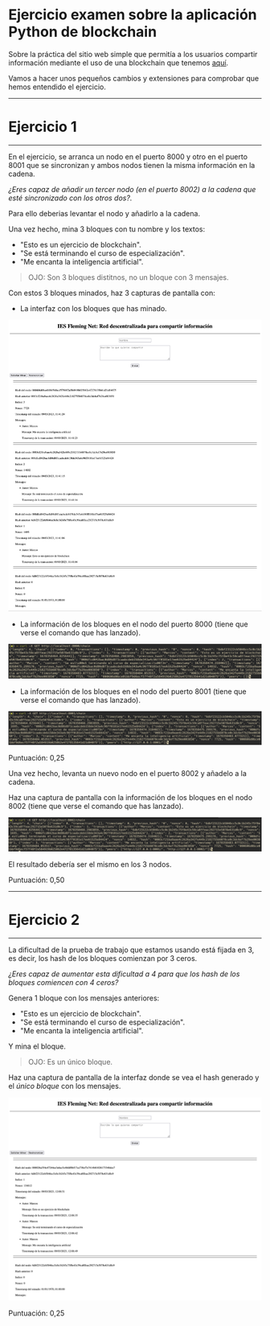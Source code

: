 # Ejercicio examen sobre la aplicación Python de blockchain

Sobre la práctica del sitio web simple que permitía a los usuarios compartir información mediante el uso de una blockchain que tenemos [aquí](https://github.com/mpajon/Ejercicio_Blockchain_Python).

Vamos a hacer unos pequeños cambios y extensiones para comprobar que hemos entendido el ejercicio.

---
# Ejercicio 1
---
En el ejercicio, se arranca un nodo en el puerto 8000 y otro en el puerto 8001 que se sincronizan y ambos nodos tienen la misma información en la cadena. 

_¿Eres capaz de añadir un tercer nodo (en el puerto 8002) a la cadena que esté sincronizado con los otros dos?._

Para ello deberias levantar el nodo y añadirlo a la cadena.

Una vez hecho, mina 3 bloques con tu nombre y los textos:

 - "Esto es un ejercicio de blockchain".
 - "Se está terminando el curso de especialización".
 - "Me encanta la inteligencia artificial".

> OJO: Son 3 bloques distitnos, no un bloque con 3 mensajes.

Con estos 3 bloques minados, haz 3 capturas de pantalla con:

 - La interfaz con los bloques que has minado.

![](./screenshots/01.png)

 - La información de los bloques en el nodo del puerto 8000 (tiene que verse el comando que has lanzado).

![](./screenshots/02.png)

 - La información de los bloques en el nodo del puerto 8001 (tiene que verse el comando que has lanzado).

![](./screenshots/03.png)

Puntuación: 0,25

Una vez hecho, levanta un nuevo nodo en el puerto 8002 y añadelo a la cadena. 

Haz una captura de pantalla con la información de los bloques en el nodo 8002 (tiene que verse el comando que has lanzado). 

![](./screenshots/04.png)

El resultado debería ser el mismo en los 3 nodos.

Puntuación: 0,50

---
# Ejercicio 2
---

La dificultad de la prueba de trabajo que estamos usando está fijada en 3, es decir, los hash de los bloques comienzan por 3 ceros.

_¿Eres capaz de aumentar esta dificultad a 4 para que los hash de los bloques comiencen con 4 ceros?_ 

Genera 1 bloque con los mensajes anteriores:

 - "Esto es un ejercicio de blockchain".
 - "Se está terminando el curso de especialización".
 - "Me encanta la inteligencia artificial".

 Y mina el bloque. 

 > OJO: Es un único bloque.
 
 Haz una captura de pantalla de la interfaz donde se vea el hash generado y el *único bloque* con los mensajes.

 ![](./screenshots/05.png)

 Puntuación: 0,25

